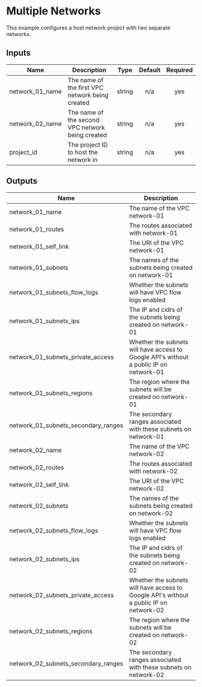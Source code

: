 # Multiple Networks

This example configures a host network project with two separate networks.

[^]: (autogen_docs_start)

## Inputs

| Name | Description | Type | Default | Required |
|------|-------------|:----:|:-----:|:-----:|
| network\_01\_name | The name of the first VPC network being created | string | n/a | yes |
| network\_02\_name | The name of the second VPC network being created | string | n/a | yes |
| project\_id | The project ID to host the network in | string | n/a | yes |

## Outputs

| Name | Description |
|------|-------------|
| network\_01\_name | The name of the VPC network-01 |
| network\_01\_routes | The routes associated with network-01 |
| network\_01\_self\_link | The URI of the VPC network-01 |
| network\_01\_subnets | The names of the subnets being created on network-01 |
| network\_01\_subnets\_flow\_logs | Whether the subnets will have VPC flow logs enabled |
| network\_01\_subnets\_ips | The IP and cidrs of the subnets being created on network-01 |
| network\_01\_subnets\_private\_access | Whether the subnets will have access to Google API's without a public IP on network-01 |
| network\_01\_subnets\_regions | The region where the subnets will be created on network-01 |
| network\_01\_subnets\_secondary\_ranges | The secondary ranges associated with these subnets on network-01 |
| network\_02\_name | The name of the VPC network-02 |
| network\_02\_routes | The routes associated with network-02 |
| network\_02\_self\_link | The URI of the VPC network-02 |
| network\_02\_subnets | The names of the subnets being created on network-02 |
| network\_02\_subnets\_flow\_logs | Whether the subnets will have VPC flow logs enabled |
| network\_02\_subnets\_ips | The IP and cidrs of the subnets being created on network-02 |
| network\_02\_subnets\_private\_access | Whether the subnets will have access to Google API's without a public IP on network-02 |
| network\_02\_subnets\_regions | The region where the subnets will be created on network-02 |
| network\_02\_subnets\_secondary\_ranges | The secondary ranges associated with these subnets on network-02 |

[^]: (autogen_docs_end)
